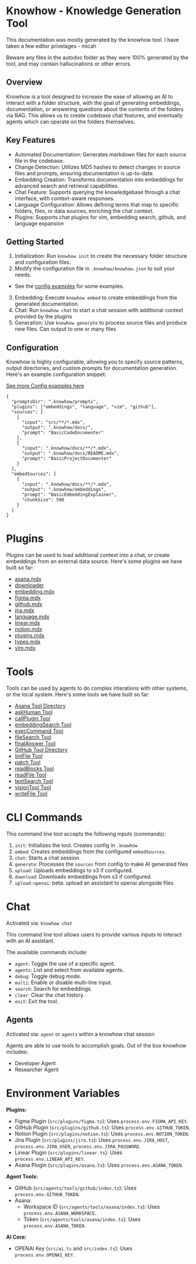 # Knowhow - Knowledge Generation Tool
This documentation was mostly generated by the knowhow tool. I have taken a few editor privelages - micah

Beware any files in the autodoc folder as they were 100% generated by the tool, and may contain hallucinations or other errors.

## Overview

Knowhow is a tool designed to increase the ease of allowing an AI to interact with a folder structure, with the goal of generating embeddings, documentation, or answering questions about the contents of the folders via RAG. This allows us to create codebase chat features, and eventually agents which can operate on the folders themselves.

## Key Features

* Automated Documentation: Generates markdown files for each source file in the codebase.
* Change Detection: Utilizes MD5 hashes to detect changes in source files and prompts, ensuring documentation is up-to-date.
* Embedding Creation: Transforms documentation into embeddings for advanced search and retrieval capabilities.
* Chat Feature: Supports querying the knowledgebase through a chat interface, with context-aware responses.
* Language Configuration: Allows defining terms that map to specific folders, files, or data sources, enriching the chat context.
* Plugins: Supports chat plugins for vim, embedding search, github, and language expansion

## Getting Started

1. Initialization: Run `knowhow init` to create the necessary folder structure and configuration files.
2. Modify the configuration file in `.knowhow/knowhow.json` to suit your needs.
  * See the [config examples](./CONFIG.md) for some examples.
3. Embedding: Execute `knowhow embed` to create embeddings from the generated documentation.
4. Chat: Run `knowhow chat` to start a chat session with additional context provided by the plugins
5. Generation: Use `knowhow generate` to process source files and produce new files. Can output to one or many files

## Configuration

Knowhow is highly configurable, allowing you to specify source patterns, output directories, and custom prompts for documentation generation. Here's an example configuration snippet:

[See more Config examples here](./CONFIG.md)

    {
      "promptsDir": ".knowhow/prompts",
      "plugins": ["embeddings", "language", "vim", "github"],
      "sources": [
        {
          "input": "src/**/*.mdx",
          "output": ".knowhow/docs/",
          "prompt": "BasicCodeDocumenter"
        },
        {
          "input": ".knowhow/docs/**/*.mdx",
          "output": ".knowhow/docs/README.mdx",
          "prompt": "BasicProjectDocumenter"
        }
      ],
      "embedSources": [
        {
          "input": ".knowhow/docs/**/*.mdx",
          "output": ".knowhow/embeddings",
          "prompt": "BasicEmbeddingExplainer",
          "chunkSize": 500
        }
      ]
    }


# Plugins
Plugins can be used to load additional context into a chat, or create embeddings from an external data source. Here's some plugins we have built so far:
- [asana.mdx](./autodoc/plugins/asana.mdx)
- [downloader](./autodoc/plugins/downloader)
- [embedding.mdx](./autodoc/plugins/embedding.mdx)
- [figma.mdx](./autodoc/plugins/figma.mdx)
- [github.mdx](./autodoc/plugins/github.mdx)
- [jira.mdx](./autodoc/plugins/jira.mdx)
- [language.mdx](./autodoc/plugins/language.mdx)
- [linear.mdx](./autodoc/plugins/linear.mdx)
- [notion.mdx](./autodoc/plugins/notion.mdx)
- [plugins.mdx](./autodoc/plugins/plugins.mdx)
- [types.mdx](./autodoc/plugins/types.mdx)
- [vim.mdx](./autodoc/plugins/vim.mdx)

# Tools
Tools can be used by agents to do complex interations with other systems, or the local system. Here's some tools we have built so far:
- [Asana Tool Directory](./autodoc/tools/asana)
- [askHuman Tool](./autodoc/tools/askHuman.mdx)
- [callPlugin Tool](./autodoc/tools/callPlugin.mdx)
- [embeddingSearch Tool](./autodoc/tools/embeddingSearch.mdx)
- [execCommand Tool](./autodoc/tools/execCommand.mdx)
- [fileSearch Tool](./autodoc/tools/fileSearch.mdx)
- [finalAnswer Tool](./autodoc/tools/finalAnswer.mdx)
- [GitHub Tool Directory](./autodoc/tools/github)
- [lintFile Tool](./autodoc/tools/lintFile.mdx)
- [patch Tool](./autodoc/tools/patch.mdx)
- [readBlocks Tool](./autodoc/tools/readBlocks.mdx)
- [readFile Tool](./autodoc/tools/readFile.mdx)
- [textSearch Tool](./autodoc/tools/textSearch.mdx)
- [visionTool Tool](./autodoc/tools/visionTool.mdx)
- [writeFile Tool](./autodoc/tools/writeFile.mdx)



# CLI Commands
This command line tool accepts the following inputs (commands):

1. `init`: Initializes the tool. Creates config in `.knowhow`
3. `embed`: Creates embeddings from the configured `embedSources`.
7. `chat`: Starts a chat session.
2. `generate`: Processes the `sources` from config to make AI generated files
4. `upload`: Uploads embeddings to s3 if configured.
5. `download`: Downloads embeddings from s3 if configured.
6. `upload:openai`: beta: upload an assistant to openai alongside files

# Chat
Activated via: `knowhow chat`

This command line tool allows users to provide various inputs to interact with an AI assistant.

The available commands include:
   - `agent`: Toggle the use of a specific agent.
   - `agents`: List and select from available agents.
   - `debug`: Toggle debug mode.
   - `multi`: Enable or disable multi-line input.
   - `search`: Search for embeddings.
   - `clear`: Clear the chat history.
   - `exit`: Exit the tool.

## Agents
Activated via: `agent` or `agents` within a knowhow chat session

Agents are able to use tools to accomplish goals. Out of the box knowhow includes:
- Developer Agent
- Researcher Agent

# Environment Variables
**Plugins:**
- Figma Plugin (`src/plugins/figma.ts`): Uses `process.env.FIGMA_API_KEY`.
- GitHub Plugin (`src/plugins/github.ts`): Uses `process.env.GITHUB_TOKEN`.
- Notion Plugin (`src/plugins/notion.ts`): Uses `process.env.NOTION_TOKEN`.
- Jira Plugin (`src/plugins/jira.ts`): Uses `process.env.JIRA_HOST`, `process.env.JIRA_USER`, `process.env.JIRA_PASSWORD`.
- Linear Plugin (`src/plugins/linear.ts`): Uses `process.env.LINEAR_API_KEY`.
- Asana Plugin (`src/plugins/asana.ts`): Uses `process.env.ASANA_TOKEN`.

**Agent Tools:**
- GitHub (`src/agents/tools/github/index.ts`): Uses `process.env.GITHUB_TOKEN`.
- Asana:
  - Workspace ID (`src/agents/tools/asana/index.ts`): Uses `process.env.ASANA_WORKSPACE`.
  - Token (`src/agents/tools/asana/index.ts`): Uses `process.env.ASANA_TOKEN`.

**AI Core:**
- OPENAI Key (`src/ai.ts` and `src/index.ts`): Uses `process.env.OPENAI_KEY`.

